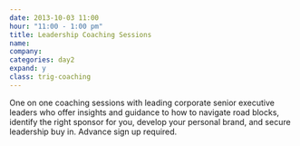 ```yaml
---
date: 2013-10-03 11:00
hour: "11:00 - 1:00 pm"
title: Leadership Coaching Sessions
name: 
company:
categories: day2
expand: y
class: trig-coaching
---
```

One on one coaching sessions with leading corporate senior executive leaders who offer insights and guidance to how to navigate road blocks, identify the right sponsor for you, develop your personal brand, and secure leadership buy in. Advance sign up required.